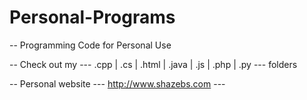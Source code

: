 # Personal-Programs
-- Programming Code for Personal Use 

-- Check out my --- .cpp | .cs | .html | .java | .js | .php | .py  --- folders

-- Personal website --- http://www.shazebs.com ---
